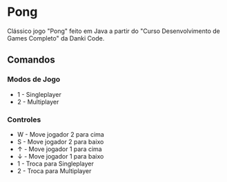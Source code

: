 # Pong
Clássico jogo "Pong" feito em Java a partir do "Curso Desenvolvimento de Games Completo" da Danki Code.

## Comandos
### Modos de Jogo
* 1 - Singleplayer
* 2 - Multiplayer

### Controles
* W - Move jogador 2 para cima
* S - Move jogador 2 para baixo
* ↑ - Move jogador 1 para cima
* ↓ - Move jogador 1 para baixo
* 1 - Troca para Singleplayer
* 2 - Troca para Multiplayer
